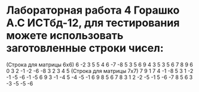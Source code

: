# Лабораторная работа 4 Горашко А.С ИСТбд-12, для тестирования можете использовать заготовленные строки чисел:
(Строка для матрицы 6х6)
6 -2 3 5 5 4 6 -7 -8 5 3 5 6 9 4 3 5 3 5 6 7 8 9 6 0 3 2 -1 -2 -6 -8 3 2 3 4 5
(Строка для матрицы 7х7)
7 9 1 7 4 -1 -8 5 3 1 -2 -1 -5 -6 -1 -5 6 9 3 -1 -4 5 -4 -5 -1 6 9 8 5 6 7 8 3 1 2 -2 -5 -1 5 -6 -7 8 5 6 3 -3 -5 -5 -6
